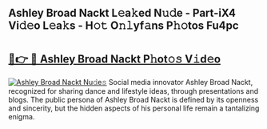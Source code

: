 ## Ashley Broad Nackt L𝚎a𝚔ed N𝚞𝚍e - Part-iX4 Vi𝚍𝚎o L𝚎a𝚔s - H𝚘𝚝 O𝚗𝚕yf𝚊ns P𝚑𝚘tos Fu4pc

# <h2><a href="http://kfap5b.oniu.top/?m=Ashley+Broad+Nackt">🔗👉 🔴 Ashley Broad Nackt P𝚑ot𝚘𝚜 V𝚒d𝚎o</a></h2>

[![Ashley Broad Nackt Nu𝚍e𝚜](https://i.imgur.com/0qMVB7G.gif)](http://kfap5b.oniu.top/?m=Ashley+Broad+Nackt)
Social media innovator Ashley Broad Nackt, recognized for sharing dance and lifestyle ideas, through presentations and blogs. The public persona of Ashley Broad Nackt is defined by its openness and sincerity, but the hidden aspects of his personal life remain a tantalizing enigma.  
